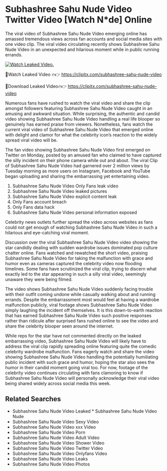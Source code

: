 ﻿# Subhashree Sahu Nude Video Twitter Video [Watch N*de] Online

The viral video of ﻿Subhashree Sahu Nude Video emerging online has amassed tremendous views across fan accounts and social media sites with one video clip. The viral video circulating recently shows ﻿Subhashree Sahu Nude Video in an unexpected and hilarious moment while in public running errands. 

[![Watch Leaked Video.](https://miro.medium.com/v2/resize:fit:828/format:webp/1*cilzJN44JGOrTw9NJCrNHA.gif "Watch Leaked Video")](https://clipitx.com/subhashree-sahu-nude-video)

🔴Watch Leaked Video 🔥👉  https://clipitx.com/subhashree-sahu-nude-video 

🔴Download Leaked Video🔥👉  https://clipitx.com/subhashree-sahu-nude-video 

Numerous fans have rushed to watch the viral video and share the clip amongst followers featuring ﻿Subhashree Sahu Nude Video caught in an amusing and awkward situation. While surprising, the authentic and candid video showing ﻿Subhashree Sahu Nude Video handling a real life blooper so genuinely has earned praise from viewers. Nonetheless, fans watch the current viral video of ﻿Subhashree Sahu Nude Video that emerged online with delight and clamor for what the celebrity icon’s reaction to the widely spread viral video will be.

The fan video showing ﻿Subhashree Sahu Nude Video first emerged on Twitter on Monday, posted by an amused fan who claimed to have captured the silly incident on their phone camera while out and about. The viral Clip of ﻿Subhashree Sahu Nude Video had garnered over 2 million views by Tuesday morning as more users on Instagram, Facebook and YouTube began uploading and sharing the embarrassing yet entertaining video. 

1. ﻿Subhashree Sahu Nude Video Only Fans leak video
2. ﻿Subhashree Sahu Nude Video leaked pictures
3. ﻿Subhashree Sahu Nude Video explicit content leak
4. Only Fans account breach
5. Only Fans data hack
6. ﻿Subhashree Sahu Nude Video personal information exposed


Celebrity news outlets further spread the video across websites as fans could not get enough of watching ﻿Subhashree Sahu Nude Video in such a hilarious and eye-catching viral moment. 

Discussion over the viral ﻿Subhashree Sahu Nude Video video showing the star candidly dealing with sudden wardrobe issues dominated pop culture chatter online. Fans watched and rewatched the short video, praising ﻿Subhashree Sahu Nude Video for taking the malfunction with grace and humor even as cameras captured the celebrity video now flooding timelines. Some fans have scrutinized the viral clip, trying to discern what exactly led to the star appearing in such a silly viral video, seemingly unaware they were being filmed.

The video shows ﻿Subhashree Sahu Nude Video suddenly facing trouble with their outfit coming undone while casually walking about and running errands. Despite the embarrassment most would feel at having a wardrobe malfunction publicly, viral footage shows ﻿Subhashree Sahu Nude Video simply laughing the incident off themselves. It is this down-to-earth reaction that has earned ﻿Subhashree Sahu Nude Video such positive responses rather than ridicule after surprised fans rushed online to see the video and share the celebrity blooper seen around the internet.  

While reps for the star have not commented directly on the leaked embarrassing video, ﻿Subhashree Sahu Nude Video will likely have to address the viral clip rapidly spreading online featuring quite the comedic celebrity wardrobe malfunction. Fans eagerly watch and share the video showing ﻿Subhashree Sahu Nude Video handling the potentially humiliating public incident with such grace and humor, hoping the star also sees the humor in their candid moment going viral too. For now, footage of the celebrity video continues circulating with fans clamoring to know if ﻿Subhashree Sahu Nude Video will personally acknowledge their viral video being shared widely across social media this week.

## Related Searches
* ﻿Subhashree Sahu Nude Video Leaked
﻿* Subhashree Sahu Nude Video Nude
* ﻿Subhashree Sahu Nude Video Sexy Video
* ﻿Subhashree Sahu Nude Video xxx Video
* ﻿Subhashree Sahu Nude Video Porn
* ﻿Subhashree Sahu Nude Video Adult Video
* ﻿Subhashree Sahu Nude Video Shower Video
* ﻿Subhashree Sahu Nude Video Twitter Video
* ﻿Subhashree Sahu Nude Video Onlyfans Video
* ﻿Subhashree Sahu Nude Video Leaks
* ﻿Subhashree Sahu Nude Video Photos